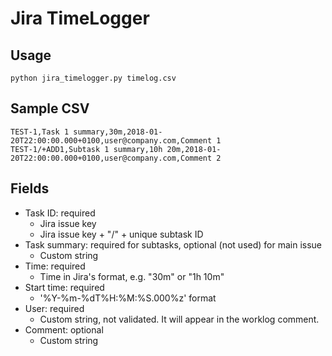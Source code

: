 # Jira TimeLogger

## Usage
```
python jira_timelogger.py timelog.csv
```

## Sample CSV
```
TEST-1,Task 1 summary,30m,2018-01-20T22:00:00.000+0100,user@company.com,Comment 1
TEST-1/+ADD1,Subtask 1 summary,10h 20m,2018-01-20T22:00:00.000+0100,user@company.com,Comment 2
```

## Fields
- Task ID: required
  - Jira issue key
  - Jira issue key + "/" + unique subtask ID
- Task summary: required for subtasks, optional (not used) for main issue
  - Custom string
- Time: required
  - Time in Jira's format, e.g. "30m" or "1h 10m"
- Start time: required
  - '%Y-%m-%dT%H:%M:%S.000%z' format
- User: required
  - Custom string, not validated. It will appear in the worklog comment.
- Comment: optional
  - Custom string
